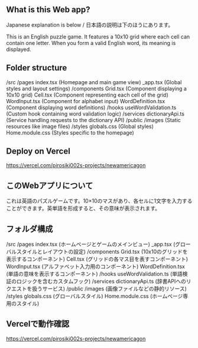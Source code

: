 ## What is this Web app?
Japanese explanation is below / 日本語の説明は下のほうにあります。

This is an English puzzle game. It features a 10x10 grid where each cell can contain one letter. When you form a valid English word, its meaning is displayed.

## Folder structure
/src
  /pages
    index.tsx (Homepage and main game view)
    _app.tsx (Global styles and layout settings)
  /components
    Grid.tsx (Component displaying a 10x10 grid)
    Cell.tsx (Component representing each cell of the grid)
    WordInput.tsx (Component for alphabet input)
    WordDefinition.tsx (Component displaying word definitions)
  /hooks
    useWordValidation.ts (Custom hook containing word validation logic)
  /services
    dictionaryApi.ts (Service handling requests to the dictionary API)
  /public
    /images (Static resources like image files)
  /styles
    globals.css (Global styles)
    Home.module.css (Styles specific to the homepage)

## Deploy on Vercel
https://vercel.com/pirosiki002s-projects/newamericagon


## このWebアプリについて
これは英語のパズルゲームです。10×10のマスがあり、各セルに1文字を入力することができます。英単語を形成すると、その意味が表示されます。

## フォルダ構成
/src
  /pages
    index.tsx (ホームページとゲームのメインビュー)
    _app.tsx (グローバルスタイルとレイアウトの設定)
  /components
    Grid.tsx (10x10のグリッドを表示するコンポーネント)
    Cell.tsx (グリッドの各マス目を表すコンポーネント)
    WordInput.tsx (アルファベット入力用のコンポーネント)
    WordDefinition.tsx (単語の意味を表示するコンポーネント)
  /hooks
    useWordValidation.ts (単語検証のロジックを含むカスタムフック)
  /services
    dictionaryApi.ts (辞書APIへのリクエストを扱うサービス)
  /public
    /images (画像ファイルなどの静的リソース)
  /styles
    globals.css (グローバルスタイル)
    Home.module.css (ホームページ専用のスタイル)

## Vercelで動作確認
https://vercel.com/pirosiki002s-projects/newamericagon
